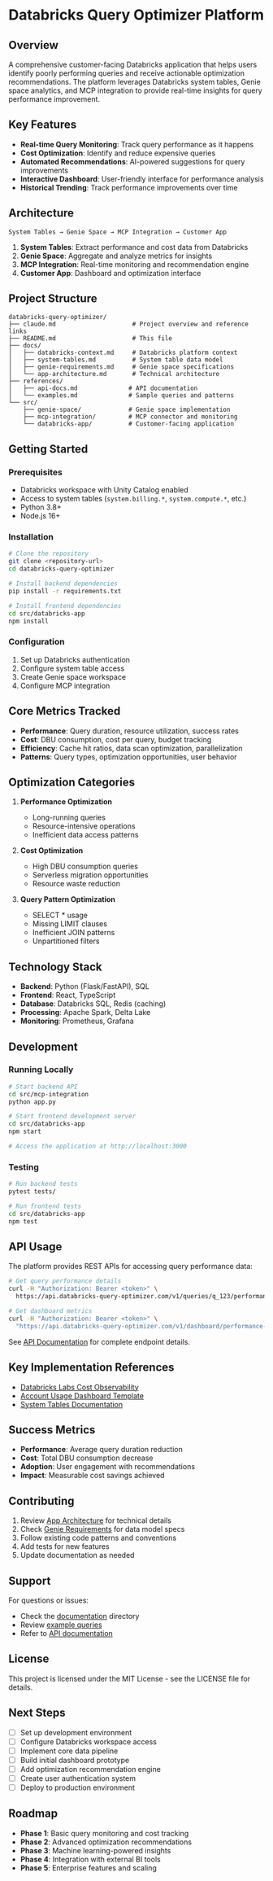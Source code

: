 # Databricks Query Optimizer Platform

## Overview
A comprehensive customer-facing Databricks application that helps users identify poorly performing queries and receive actionable optimization recommendations. The platform leverages Databricks system tables, Genie space analytics, and MCP integration to provide real-time insights for query performance improvement.

## Key Features
- **Real-time Query Monitoring**: Track query performance as it happens
- **Cost Optimization**: Identify and reduce expensive queries
- **Automated Recommendations**: AI-powered suggestions for query improvements
- **Interactive Dashboard**: User-friendly interface for performance analysis
- **Historical Trending**: Track performance improvements over time

## Architecture
```
System Tables → Genie Space → MCP Integration → Customer App
```

1. **System Tables**: Extract performance and cost data from Databricks
2. **Genie Space**: Aggregate and analyze metrics for insights
3. **MCP Integration**: Real-time monitoring and recommendation engine
4. **Customer App**: Dashboard and optimization interface

## Project Structure
```
databricks-query-optimizer/
├── claude.md                     # Project overview and reference links
├── README.md                     # This file
├── docs/
│   ├── databricks-context.md     # Databricks platform context
│   ├── system-tables.md          # System table data model
│   ├── genie-requirements.md     # Genie space specifications
│   └── app-architecture.md       # Technical architecture
├── references/
│   ├── api-docs.md              # API documentation
│   └── examples.md              # Sample queries and patterns
└── src/
    ├── genie-space/             # Genie space implementation
    ├── mcp-integration/         # MCP connector and monitoring
    └── databricks-app/          # Customer-facing application
```

## Getting Started

### Prerequisites
- Databricks workspace with Unity Catalog enabled
- Access to system tables (`system.billing.*`, `system.compute.*`, etc.)
- Python 3.8+
- Node.js 16+

### Installation
```bash
# Clone the repository
git clone <repository-url>
cd databricks-query-optimizer

# Install backend dependencies
pip install -r requirements.txt

# Install frontend dependencies
cd src/databricks-app
npm install
```

### Configuration
1. Set up Databricks authentication
2. Configure system table access
3. Create Genie space workspace
4. Configure MCP integration

## Core Metrics Tracked
- **Performance**: Query duration, resource utilization, success rates
- **Cost**: DBU consumption, cost per query, budget tracking
- **Efficiency**: Cache hit ratios, data scan optimization, parallelization
- **Patterns**: Query types, optimization opportunities, user behavior

## Optimization Categories
1. **Performance Optimization**
   - Long-running queries
   - Resource-intensive operations
   - Inefficient data access patterns

2. **Cost Optimization**
   - High DBU consumption queries
   - Serverless migration opportunities
   - Resource waste reduction

3. **Query Pattern Optimization**
   - SELECT * usage
   - Missing LIMIT clauses
   - Inefficient JOIN patterns
   - Unpartitioned filters

## Technology Stack
- **Backend**: Python (Flask/FastAPI), SQL
- **Frontend**: React, TypeScript
- **Database**: Databricks SQL, Redis (caching)
- **Processing**: Apache Spark, Delta Lake
- **Monitoring**: Prometheus, Grafana

## Development

### Running Locally
```bash
# Start backend API
cd src/mcp-integration
python app.py

# Start frontend development server
cd src/databricks-app
npm start

# Access the application at http://localhost:3000
```

### Testing
```bash
# Run backend tests
pytest tests/

# Run frontend tests
cd src/databricks-app
npm test
```

## API Usage
The platform provides REST APIs for accessing query performance data:

```bash
# Get query performance details
curl -H "Authorization: Bearer <token>" \
  https://api.databricks-query-optimizer.com/v1/queries/q_123/performance

# Get dashboard metrics
curl -H "Authorization: Bearer <token>" \
  "https://api.databricks-query-optimizer.com/v1/dashboard/performance-overview?start_date=2023-12-01&end_date=2023-12-31"
```

See [API Documentation](references/api-docs.md) for complete endpoint details.

## Key Implementation References
- [Databricks Labs Cost Observability](https://github.com/databrickslabs/sandbox/tree/main/cost-observability)
- [Account Usage Dashboard Template](https://github.com/databrickslabs/sandbox/blob/main/cost-observability/Account%20Usage%20Dashboard%20v2.lvdash.json)
- [System Tables Documentation](docs/system-tables.md)

## Success Metrics
- **Performance**: Average query duration reduction
- **Cost**: Total DBU consumption decrease
- **Adoption**: User engagement with recommendations
- **Impact**: Measurable cost savings achieved

## Contributing
1. Review [App Architecture](docs/app-architecture.md) for technical details
2. Check [Genie Requirements](docs/genie-requirements.md) for data model specs
3. Follow existing code patterns and conventions
4. Add tests for new features
5. Update documentation as needed

## Support
For questions or issues:
- Check the [documentation](docs/) directory
- Review [example queries](references/examples.md)
- Refer to [API documentation](references/api-docs.md)

## License
This project is licensed under the MIT License - see the LICENSE file for details.

## Next Steps
- [ ] Set up development environment
- [ ] Configure Databricks workspace access
- [ ] Implement core data pipeline
- [ ] Build initial dashboard prototype
- [ ] Add optimization recommendation engine
- [ ] Create user authentication system
- [ ] Deploy to production environment

## Roadmap
- **Phase 1**: Basic query monitoring and cost tracking
- **Phase 2**: Advanced optimization recommendations
- **Phase 3**: Machine learning-powered insights
- **Phase 4**: Integration with external BI tools
- **Phase 5**: Enterprise features and scaling